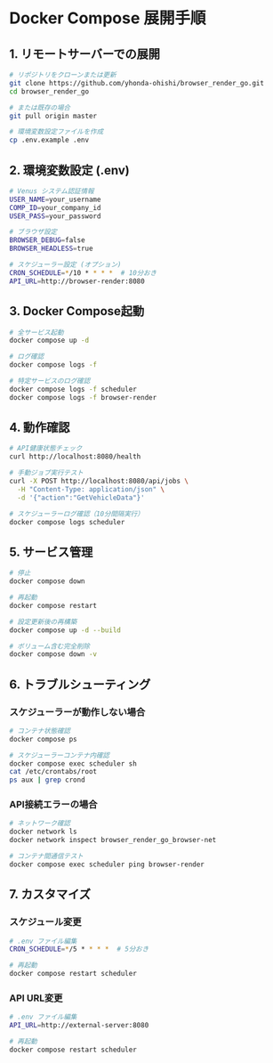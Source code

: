 # Docker Compose 展開手順

## 1. リモートサーバーでの展開

```bash
# リポジトリをクローンまたは更新
git clone https://github.com/yhonda-ohishi/browser_render_go.git
cd browser_render_go

# または既存の場合
git pull origin master

# 環境変数設定ファイルを作成
cp .env.example .env
```

## 2. 環境変数設定 (.env)

```bash
# Venus システム認証情報
USER_NAME=your_username
COMP_ID=your_company_id
USER_PASS=your_password

# ブラウザ設定
BROWSER_DEBUG=false
BROWSER_HEADLESS=true

# スケジューラー設定 (オプション)
CRON_SCHEDULE=*/10 * * * *  # 10分おき
API_URL=http://browser-render:8080
```

## 3. Docker Compose起動

```bash
# 全サービス起動
docker compose up -d

# ログ確認
docker compose logs -f

# 特定サービスのログ確認
docker compose logs -f scheduler
docker compose logs -f browser-render
```

## 4. 動作確認

```bash
# API健康状態チェック
curl http://localhost:8080/health

# 手動ジョブ実行テスト
curl -X POST http://localhost:8080/api/jobs \
  -H "Content-Type: application/json" \
  -d '{"action":"GetVehicleData"}'

# スケジューラーログ確認（10分間隔実行）
docker compose logs scheduler
```

## 5. サービス管理

```bash
# 停止
docker compose down

# 再起動
docker compose restart

# 設定更新後の再構築
docker compose up -d --build

# ボリューム含む完全削除
docker compose down -v
```

## 6. トラブルシューティング

### スケジューラーが動作しない場合
```bash
# コンテナ状態確認
docker compose ps

# スケジューラーコンテナ内確認
docker compose exec scheduler sh
cat /etc/crontabs/root
ps aux | grep crond
```

### API接続エラーの場合
```bash
# ネットワーク確認
docker network ls
docker network inspect browser_render_go_browser-net

# コンテナ間通信テスト
docker compose exec scheduler ping browser-render
```

## 7. カスタマイズ

### スケジュール変更
```bash
# .env ファイル編集
CRON_SCHEDULE=*/5 * * * *  # 5分おき

# 再起動
docker compose restart scheduler
```

### API URL変更
```bash
# .env ファイル編集
API_URL=http://external-server:8080

# 再起動
docker compose restart scheduler
```